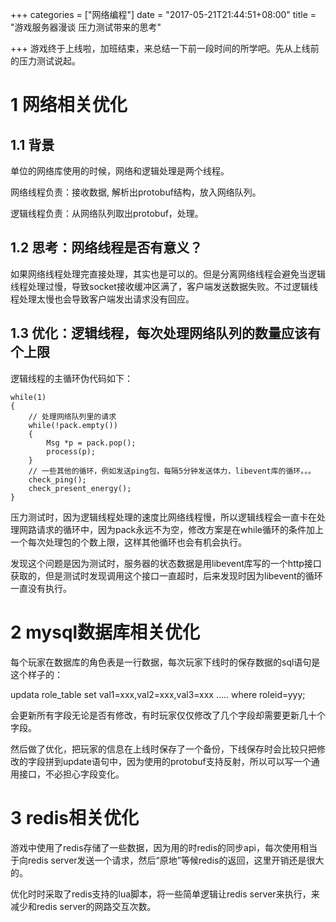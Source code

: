 +++
categories = ["网络编程"]
date = "2017-05-21T21:44:51+08:00"
title = "游戏服务器漫谈 压力测试带来的思考"

+++
游戏终于上线啦，加班结束，来总结一下前一段时间的所学吧。先从上线前的压力测试说起。
<!--more-->
# 1 网络相关优化
## 1.1 背景
单位的网络库使用的时候，网络和逻辑处理是两个线程。

网络线程负责：接收数据, 解析出protobuf结构，放入网络队列。

逻辑线程负责：从网络队列取出protobuf，处理。

## 1.2 思考：网络线程是否有意义？
如果网络线程处理完直接处理，其实也是可以的。但是分离网络线程会避免当逻辑线程处理过慢，导致socket接收缓冲区满了，客户端发送数据失败。不过逻辑线程处理太慢也会导致客户端发出请求没有回应。

## 1.3 优化：逻辑线程，每次处理网络队列的数量应该有个上限
逻辑线程的主循环伪代码如下：

	
	while(1)
	{
		// 处理网络队列里的请求
		while(!pack.empty())
		{
			Msg *p = pack.pop();
			process(p);
		}
		// 一些其他的循环，例如发送ping包，每隔5分钟发送体力，libevent库的循环。。。
		check_ping();
		check_present_energy();
	}
	
 压力测试时，因为逻辑线程处理的速度比网络线程慢，所以逻辑线程会一直卡在处理网路请求的循环中，因为pack永远不为空，修改方案是在while循环的条件加上一个每次处理包的个数上限，这样其他循环也会有机会执行。
 
 发现这个问题是因为测试时，服务器的状态数据是用libevent库写的一个http接口获取的，但是测试时发现调用这个接口一直超时，后来发现时因为libevent的循环一直没有执行。
 
# 2 mysql数据库相关优化
每个玩家在数据库的角色表是一行数据，每次玩家下线时的保存数据的sql语句是这个样子的：

updata role_table set val1=xxx,val2=xxx,val3=xxx ..... where roleid=yyy;

会更新所有字段无论是否有修改，有时玩家仅仅修改了几个字段却需要更新几十个字段。

然后做了优化，把玩家的信息在上线时保存了一个备份，下线保存时会比较只把修改的字段拼到update语句中，因为使用的protobuf支持反射，所以可以写一个通用接口，不必担心字段变化。

# 3 redis相关优化

游戏中使用了redis存储了一些数据，因为用的时redis的同步api，每次使用相当于向redis server发送一个请求，然后“原地”等候redis的返回，这里开销还是很大的。

优化时时采取了redis支持的lua脚本，将一些简单逻辑让redis server来执行，来减少和redis server的网路交互次数。
